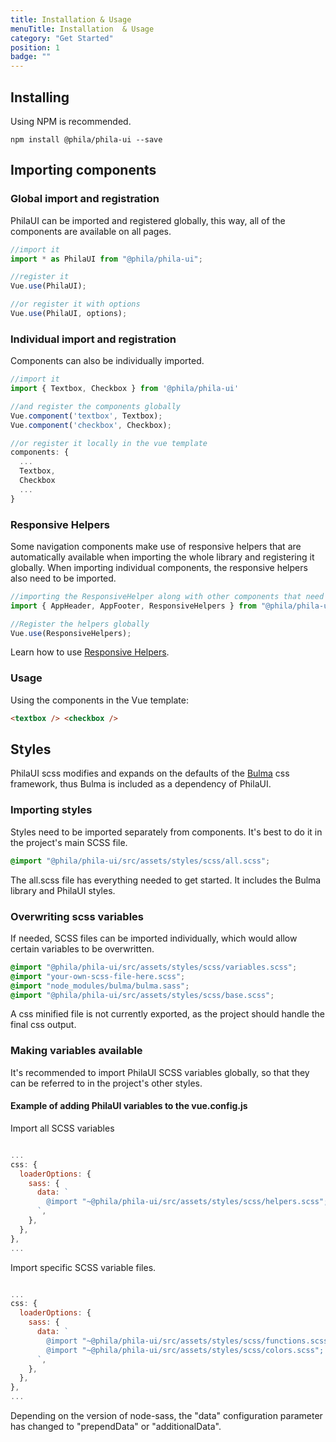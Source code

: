 ```yaml
---
title: Installation & Usage
menuTitle: Installation  & Usage
category: "Get Started"
position: 1
badge: ""
---
```


## Installing

Using NPM is recommended.

```
npm install @phila/phila-ui --save
```

## Importing components

### Global import and registration

PhilaUI can be imported and registered globally, this way, all of the components are available on all pages.

```js
//import it
import * as PhilaUI from "@phila/phila-ui";

//register it
Vue.use(PhilaUI);

//or register it with options
Vue.use(PhilaUI, options);
```

### Individual import and registration

Components can also be individually imported.

```js
//import it
import { Textbox, Checkbox } from '@phila/phila-ui'

//and register the components globally
Vue.component('textbox', Textbox);
Vue.component('checkbox', Checkbox);

//or register it locally in the vue template
components: {
  ...
  Textbox,
  Checkbox
  ...
}
```

### Responsive Helpers

<alert type="warning">Some navigation components make use of responsive helpers that are automatically available when importing the whole library and registering it globally. When importing individual components, the responsive helpers also need to be imported.</alert>

```js
//importing the ResponsiveHelper along with other components that need it.
import { AppHeader, AppFooter, ResponsiveHelpers } from "@phila/phila-ui";

//Register the helpers globally
Vue.use(ResponsiveHelpers);
```

Learn how to use [Responsive Helpers](/responsive-helpers).

### Usage

Using the components in the Vue template:

```html
<textbox /> <checkbox />
```

## Styles

PhilaUI scss modifies and expands on the defaults of the [Bulma](https://bulma.io/) css framework, thus Bulma is included as a dependency of PhilaUI.

### Importing styles

Styles need to be imported separately from components. It's best to do it in the project's main SCSS file.

```scss
@import "@phila/phila-ui/src/assets/styles/scss/all.scss";
```

<alert>The all.scss file has everything needed to get started. It includes the Bulma library and PhilaUI styles.</alert>

### Overwriting scss variables

If needed, SCSS files can be imported individually, which would allow certain variables to be overwritten.

```scss
@import "@phila/phila-ui/src/assets/styles/scss/variables.scss";
@import "your-own-scss-file-here.scss";
@import "node_modules/bulma/bulma.sass";
@import "@phila/phila-ui/src/assets/styles/scss/base.scss";
```

<alert type="warning">A css minified file is not currently exported, as the project should handle the final css output.</alert>

### Making variables available

It's recommended to import PhilaUI SCSS variables globally, so that they can be referred to in the project's other styles.

#### Example of adding PhilaUI variables to the vue.config.js

Import all SCSS variables

```js

...
css: {
  loaderOptions: {
    sass: {
      data: `
        @import "~@phila/phila-ui/src/assets/styles/scss/helpers.scss";
      `,
    },
  },
},
...
```

Import specific SCSS variable files.

```js

...
css: {
  loaderOptions: {
    sass: {
      data: `
        @import "~@phila/phila-ui/src/assets/styles/scss/functions.scss";
        @import "~@phila/phila-ui/src/assets/styles/scss/colors.scss";
      `,
    },
  },
},
...
```

<alert type="warning">Depending on the version of node-sass, the "data" configuration parameter has changed to "prependData" or "additionalData".</alert>
